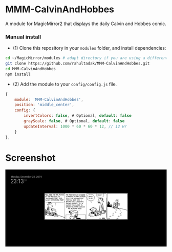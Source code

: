 # MMM-CalvinAndHobbes
A module for MagicMirror2 that displays the daily Calvin and Hobbes comic.
 
### Manual install

- (1) Clone this repository in your `modules` folder, and install dependencies:
```bash
cd ~/MagicMirror/modules # adapt directory if you are using a different one
git clone https://github.com/rahultadak/MMM-CalvinAndHobbes.git
cd MMM-CalvinAndHobbes
npm install
```

- (2) Add the module to your `config/config.js` file.
```js
{
    module: 'MMM-CalvinAndHobbes',
	position: 'middle_center',
	config: {
        invertColors: false, # Optional, default: false
        grayScale: false, # Optional, default: false
        updateInterval: 1000 * 60 * 60 * 12, // 12 Hr
    }
},

```
# Screenshot
![MMM-CalvinAndHobbes Screenshot](.screenshots/CAH_screenshot.png)
